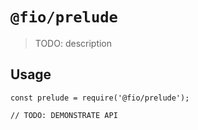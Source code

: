 # `@fio/prelude`

> TODO: description

## Usage

```
const prelude = require('@fio/prelude');

// TODO: DEMONSTRATE API
```
